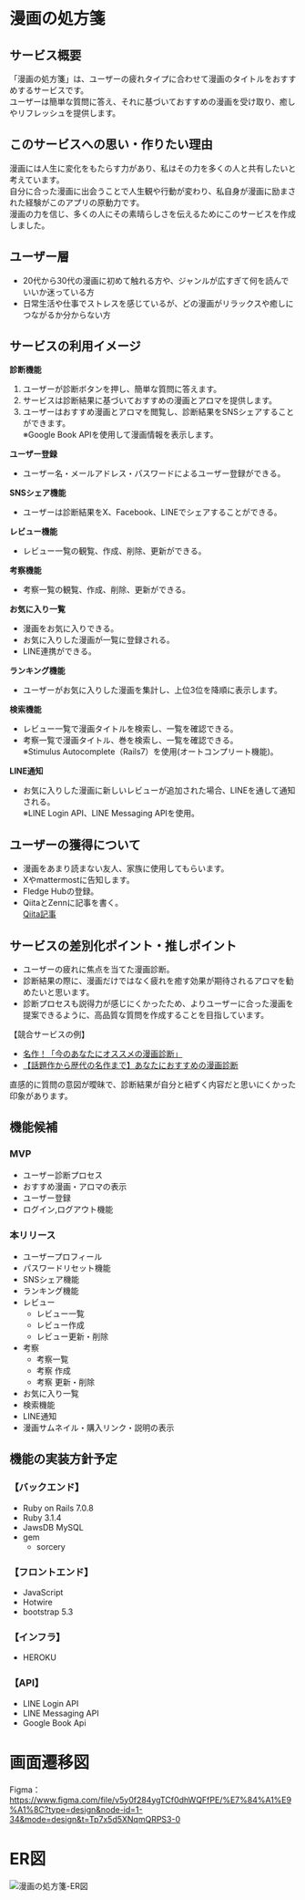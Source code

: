 # 漫画の処方箋

## サービス概要
「漫画の処方箋」は、ユーザーの疲れタイプに合わせて漫画のタイトルをおすすめするサービスです。  
ユーザーは簡単な質問に答え、それに基づいておすすめの漫画を受け取り、癒しやリフレッシュを提供します。


## このサービスへの思い・作りたい理由
漫画には人生に変化をもたらす力があり、私はその力を多くの人と共有したいと考えています。  
自分に合った漫画に出会うことで人生観や行動が変わり、私自身が漫画に励まされた経験がこのアプリの原動力です。  
漫画の力を信じ、多くの人にその素晴らしさを伝えるためにこのサービスを作成しました。

## ユーザー層
- 20代から30代の漫画に初めて触れる方や、ジャンルが広すぎて何を読んでいいか迷っている方
- 日常生活や仕事でストレスを感じているが、どの漫画がリラックスや癒しにつながるか分からない方

## サービスの利用イメージ
**診断機能**  
1. ユーザーが診断ボタンを押し、簡単な質問に答えます。
2. サービスは診断結果に基づいておすすめの漫画とアロマを提供します。
3. ユーザーはおすすめ漫画とアロマを閲覧し、診断結果をSNSシェアすることができます。  
※Google Book APIを使用して漫画情報を表示します。

**ユーザー登録**  
- ユーザー名・メールアドレス・パスワードによるユーザー登録ができる。

**SNSシェア機能**  
- ユーザーは診断結果をX、Facebook、LINEでシェアすることができる。

**レビュー機能**　　
- レビュー一覧の観覧、作成、削除、更新ができる。

**考察機能**　　
- 考察一覧の観覧、作成、削除、更新ができる。

**お気に入り一覧**　　
- 漫画をお気に入りできる。
- お気に入りした漫画が一覧に登録される。
- LINE連携ができる。

**ランキング機能**
- ユーザーがお気に入りした漫画を集計し、上位3位を降順に表示します。

**検索機能**  
- レビュー一覧で漫画タイトルを検索し、一覧を確認できる。
- 考察一覧で漫画タイトル、巻を検索し、一覧を確認できる。  
※Stimulus Autocomplete（Rails7）を使用(オートコンプリート機能)。

**LINE通知**  
- お気に入りした漫画に新しいレビューが追加された場合、LINEを通して通知される。  
※LINE Login API、LINE Messaging APIを使用。

## ユーザーの獲得について
- 漫画をあまり読まない友人、家族に使用してもらいます。
- Xやmattermostに告知します。
- Fledge Hubの登録。
- QiitaとZennに記事を書く。  
  [Qiita記事](https://qiita.com/Shikimum/items/37d672df21d96308d812)

## サービスの差別化ポイント・推しポイント  
- ユーザーの疲れに焦点を当てた漫画診断。
- 診断結果の際に、漫画だけではなく疲れを癒す効果が期待されるアロマを勧めたいと思います。
- 診断プロセスも説得力が感じにくかったため、よりユーザーに合った漫画を提案できるように、高品質な質問を作成することを目指しています。  

【競合サービスの例】  
- [名作！「今のあなたにオススメの漫画診断」](https://mirrorz.jp/article/osusume-no-manga/)
- [【話題作から歴代の名作まで】あなたにおすすめの漫画診断](https://curazy.com/archives/74416)
 
直感的に質問の意図が曖昧で、診断結果が自分と紐ずく内容だと思いにくかった印象があります。


## 機能候補

### **MVP**
- ユーザー診断プロセス
- おすすめ漫画・アロマの表示
- ユーザー登録
- ログイン,ログアウト機能

### **本リリース**
- ユーザープロフィール
- パスワードリセット機能
- SNSシェア機能
- ランキング機能
- レビュー  
  - レビュー一覧
  - レビュー作成
  - レビュー更新・削除
- 考察  
  - 考察一覧
  - 考察 作成
  - 考察 更新・削除
- お気に入り一覧
- 検索機能
- LINE通知
- 漫画サムネイル・購入リンク・説明の表示

## 機能の実装方針予定
### **【バックエンド】**  
- Ruby on Rails 7.0.8  
- Ruby 3.1.4  
- JawsDB MySQL  
- gem  
  - sorcery

### **【フロントエンド】**
- JavaScript  
- Hotwire  
- bootstrap 5.3

### **【インフラ】**  
- HEROKU  

### **【API】**  
- LINE Login API  
- LINE Messaging API  
- Google Book Api


# 画面遷移図
Figma： https://www.figma.com/file/v5y0f284ygTCf0dhWQFfPE/%E7%84%A1%E9%A1%8C?type=design&node-id=1-34&mode=design&t=Tp7x5d5XNqmQRPS3-0


# ER図
![漫画の処方箋-ER図](https://github.com/shikimum/portfolio/assets/138554084/a6d6b1ce-93b5-487f-8f7d-e4c0ed25d49e)
